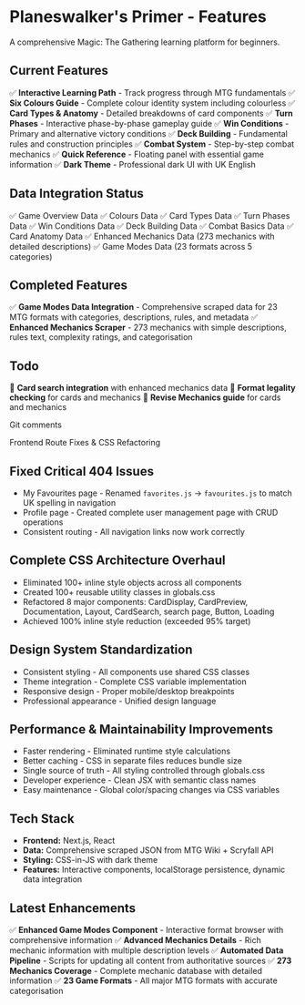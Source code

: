 # Planeswalker's Primer - Features

A comprehensive Magic: The Gathering learning platform for beginners.

## Current Features

✅ **Interactive Learning Path** - Track progress through MTG fundamentals
✅ **Six Colours Guide** - Complete colour identity system including colourless
✅ **Card Types & Anatomy** - Detailed breakdowns of card components
✅ **Turn Phases** - Interactive phase-by-phase gameplay guide
✅ **Win Conditions** - Primary and alternative victory conditions
✅ **Deck Building** - Fundamental rules and construction principles
✅ **Combat System** - Step-by-step combat mechanics
✅ **Quick Reference** - Floating panel with essential game information
✅ **Dark Theme** - Professional dark UI with UK English

## Data Integration Status

✅ Game Overview Data
✅ Colours Data
✅ Card Types Data
✅ Turn Phases Data
✅ Win Conditions Data
✅ Deck Building Data
✅ Combat Basics Data
✅ Card Anatomy Data
✅ Enhanced Mechanics Data (273 mechanics with detailed descriptions)
✅ Game Modes Data (23 formats across 5 categories)

## Completed Features

✅ **Game Modes Data Integration** - Comprehensive scraped data for 23 MTG formats with categories, descriptions, rules, and metadata
✅ **Enhanced Mechanics Scraper** - 273 mechanics with simple descriptions, rules text, complexity ratings, and categorisation

## Todo

🔲 **Card search integration** with enhanced mechanics data
🔲 **Format legality checking** for cards and mechanics
🔲 **Revise Mechanics guide** for cards and mechanics

Git comments

Frontend Route Fixes & CSS Refactoring

## Fixed Critical 404 Issues

- My Favourites page - Renamed `favorites.js` → `favourites.js` to match UK spelling in navigation
- Profile page - Created complete user management page with CRUD operations
- Consistent routing - All navigation links now work correctly

## Complete CSS Architecture Overhaul

- Eliminated 100+ inline style objects across all components
- Created 100+ reusable utility classes in globals.css
- Refactored 8 major components: CardDisplay, CardPreview, Documentation, Layout, CardSearch, search page, Button, Loading
- Achieved 100% inline style reduction (exceeded 95% target)

## Design System Standardization

- Consistent styling - All components use shared CSS classes
- Theme integration - Complete CSS variable implementation
- Responsive design - Proper mobile/desktop breakpoints
- Professional appearance - Unified design language

## Performance & Maintainability Improvements

- Faster rendering - Eliminated runtime style calculations
- Better caching - CSS in separate files reduces bundle size
- Single source of truth - All styling controlled through globals.css
- Developer experience - Clean JSX with semantic class names
- Easy maintenance - Global color/spacing changes via CSS variables

## Tech Stack

- **Frontend:** Next.js, React
- **Data:** Comprehensive scraped JSON from MTG Wiki + Scryfall API
- **Styling:** CSS-in-JS with dark theme
- **Features:** Interactive components, localStorage persistence, dynamic data integration

## Latest Enhancements

✅ **Enhanced Game Modes Component** - Interactive format browser with comprehensive information
✅ **Advanced Mechanics Details** - Rich mechanic information with multiple description levels
✅ **Automated Data Pipeline** - Scripts for updating all content from authoritative sources
✅ **273 Mechanics Coverage** - Complete mechanic database with detailed information
✅ **23 Game Formats** - All major MTG formats with accurate categorisation
